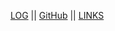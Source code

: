 ---
---
[LOG](TXT/mylog.txt)   ||   [GitHub](https://github.com/cjoyy/os242)   ||   [LINKS](https://cjoyy.github.io/os242/LINKS/)
